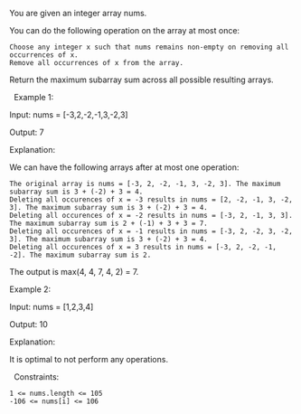 You are given an integer array nums.

You can do the following operation on the array at most once:


	Choose any integer x such that nums remains non-empty on removing all occurrences of x.
	Remove all occurrences of x from the array.


Return the maximum subarray sum across all possible resulting arrays.

 
Example 1:


Input: nums = [-3,2,-2,-1,3,-2,3]

Output: 7

Explanation:

We can have the following arrays after at most one operation:


	The original array is nums = [-3, 2, -2, -1, 3, -2, 3]. The maximum subarray sum is 3 + (-2) + 3 = 4.
	Deleting all occurences of x = -3 results in nums = [2, -2, -1, 3, -2, 3]. The maximum subarray sum is 3 + (-2) + 3 = 4.
	Deleting all occurences of x = -2 results in nums = [-3, 2, -1, 3, 3]. The maximum subarray sum is 2 + (-1) + 3 + 3 = 7.
	Deleting all occurences of x = -1 results in nums = [-3, 2, -2, 3, -2, 3]. The maximum subarray sum is 3 + (-2) + 3 = 4.
	Deleting all occurences of x = 3 results in nums = [-3, 2, -2, -1, -2]. The maximum subarray sum is 2.


The output is max(4, 4, 7, 4, 2) = 7.


Example 2:


Input: nums = [1,2,3,4]

Output: 10

Explanation:

It is optimal to not perform any operations.


 
Constraints:


	1 <= nums.length <= 105
	-106 <= nums[i] <= 106

